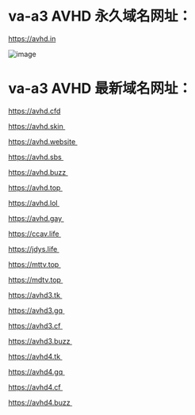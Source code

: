 # va-a3 AVHD 永久域名网址：

https://avhd.in

![image](https://github.com/yihuagongnet/va-a3/assets/141849781/028a2d12-1a8b-4677-ac1a-4197bcef32bf)


# va-a3 AVHD 最新域名网址：

https://avhd.cfd

https://avhd.skin 

https://avhd.website 

https://avhd.sbs 

https://avhd.buzz 

https://avhd.top 

https://avhd.lol 

https://avhd.gay 

https://ccav.life 

https://jdys.life 

https://mttv.top 

https://mdtv.top 

https://avhd3.tk 

https://avhd3.gq 

https://avhd3.cf 

https://avhd3.buzz 

https://avhd4.tk 

https://avhd4.gq 

https://avhd4.cf 

https://avhd4.buzz 

